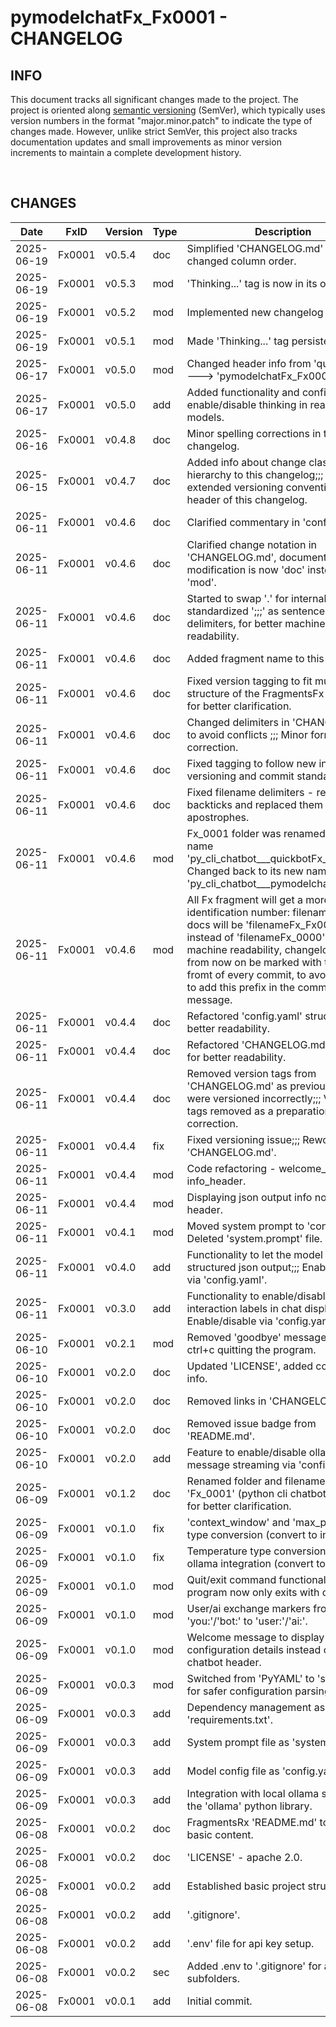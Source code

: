 # pymodelchatFx_Fx0001 - CHANGELOG

## INFO

This document tracks all significant changes made to the project. The project is oriented along [semantic versioning](https://semver.org/spec/v2.0.0.html) (SemVer), which typically uses version numbers in the format "major.minor.patch" to indicate the type of changes made. However, unlike strict SemVer, this project also tracks documentation updates and small improvements as minor version increments to maintain a complete development history.

<br>

## CHANGES

| Date | FxID | Version | Type | Description | Remarks | Stage |
|------------|------|---------|------|----------------|---------|-------|
| 2025-06-19 | Fx0001 | v0.5.4 | doc | Simplified 'CHANGELOG.md' header & changed column order. |  | PROTOTYPING |
| 2025-06-19 | Fx0001 | v0.5.3 | mod | 'Thinking...' tag is now in its own line. | unstable | PROTOTYPING |
| 2025-06-19 | Fx0001 | v0.5.2 | mod | Implemented new changelog format. |  | PROTOTYPING |
| 2025-06-19 | Fx0001 | v0.5.1 | mod | Made 'Thinking...' tag persistent. | unstable | PROTOTYPING |
| 2025-06-17 | Fx0001 | v0.5.0 | mod | Changed header info from 'quickbotFx' ---> 'pymodelchatFx_Fx0001'. |  | PROTOTYPING |
| 2025-06-17 | Fx0001 | v0.5.0 | add | Added functionality and config entry to enable/disable thinking in reasoning models. |  | PROTOTYPING |
| 2025-06-16 | Fx0001 | v0.4.8 | doc | Minor spelling corrections in this changelog. |  | PROTOTYPING |
| 2025-06-15 | Fx0001 | v0.4.7 | doc | Added info about change classification hierarchy to this changelog;;; Added extended versioning convention, see header of this changelog. |  | PROTOTYPING |
| 2025-06-11 | Fx0001 | v0.4.6 | doc | Clarified commentary in 'config.yaml'. |  | PROTOTYPING |
| 2025-06-11 | Fx0001 | v0.4.6 | doc | Clarified change notation in 'CHANGELOG.md', documentation modification is now 'doc' instead of 'mod'. |  | PROTOTYPING |
| 2025-06-11 | Fx0001 | v0.4.6 | doc | Started to swap '.' for internally standardized ';;;' as sentence ending delimiters, for better machine readability. |  | PROTOTYPING |
| 2025-06-11 | Fx0001 | v0.4.6 | doc | Added fragment name to this changelog. |  | PROTOTYPING |
| 2025-06-11 | Fx0001 | v0.4.6 | doc | Fixed version tagging to fit multi-project structure of the FragmentsFx repository for better clarification. |  | PROTOTYPING |
| 2025-06-11 | Fx0001 | v0.4.6 | doc | Changed delimiters in 'CHANGELOG.md' to avoid conflicts ;;; Minor formatting correction. |  | PROTOTYPING |
| 2025-06-11 | Fx0001 | v0.4.6 | doc | Fixed tagging to follow new internal versioning and commit standards. |  | PROTOTYPING |
| 2025-06-11 | Fx0001 | v0.4.6 | doc | Fixed filename delimiters - removed backticks and replaced them with apostrophes. |  | PROTOTYPING |
| 2025-06-11 | Fx0001 | v0.4.6 | mod | Fx_0001 folder was renamed to its old name 'py_cli_chatbot___quickbotFx_0001';;; Changed back to its new name 'py_cli_chatbot___pymodelchatFx_0001'. |  | PROTOTYPING |
| 2025-06-11 | Fx0001 | v0.4.6 | mod | All Fx fragment will get a more distinct identification number: filenames and docs will be 'filenameFx_Fx0000' instead of 'filenameFx_0000' for better machine readability, changelogs will from now on be marked with the Fx id in fromt of every commit, to avoid missing to add this prefix in the commit message. |  | PROTOTYPING |
| 2025-06-11 | Fx0001 | v0.4.4 | doc | Refactored 'config.yaml' structure for better readability. |  | PROTOTYPING |
| 2025-06-11 | Fx0001 | v0.4.4 | doc | Refactored 'CHANGELOG.md' structure for better readability. |  | PROTOTYPING |
| 2025-06-11 | Fx0001 | v0.4.4 | doc | Removed version tags from 'CHANGELOG.md' as previous commits were versioned incorrectly;;; Version tags removed as a preparation for correction. |  | PROTOTYPING |
| 2025-06-11 | Fx0001 | v0.4.4 | fix | Fixed versioning issue;;; Reworked 'CHANGELOG.md'. |  | PROTOTYPING |
| 2025-06-11 | Fx0001 | v0.4.4 | mod | Code refactoring - welcome_display --> info_header. |  | PROTOTYPING |
| 2025-06-11 | Fx0001 | v0.4.4 | mod | Displaying json output info now in info header. |  | PROTOTYPING |
| 2025-06-11 | Fx0001 | v0.4.1 | mod | Moved system prompt to 'config.yaml';;; Deleted 'system.prompt' file. |  | PROTOTYPING |
| 2025-06-11 | Fx0001 | v0.4.0 | add | Functionality to let the model generate structured json output;;; Enable/disable via 'config.yaml'. |  | PROTOTYPING |
| 2025-06-11 | Fx0001 | v0.3.0 | add | Functionality to enable/disable user/ai interaction labels in chat display;;; Enable/disable via 'config.yaml'. |  | PROTOTYPING |
| 2025-06-10 | Fx0001 | v0.2.1 | mod | Removed 'goodbye' message when ctrl+c quitting the program. |  | PROTOTYPING |
| 2025-06-10 | Fx0001 | v0.2.0 | doc | Updated 'LICENSE', added copyright info. |  | PROTOTYPING |
| 2025-06-10 | Fx0001 | v0.2.0 | doc | Removed links in 'CHANGELOG.md'. |  | PROTOTYPING |
| 2025-06-10 | Fx0001 | v0.2.0 | doc | Removed issue badge from 'README.md'. |  | PROTOTYPING |
| 2025-06-10 | Fx0001 | v0.2.0 | add | Feature to enable/disable ollama message streaming via 'config.yaml'. |  | PROTOTYPING |
| 2025-06-09 | Fx0001 | v0.1.2 | doc | Renamed folder and filename of 'Fx_0001' (python cli chatbot fragment) for better clarification. |  | PROTOTYPING |
| 2025-06-09 | Fx0001 | v0.1.0 | fix | 'context_window' and 'max_predict' type conversion (convert to int). |  | PROTOTYPING |
| 2025-06-09 | Fx0001 | v0.1.0 | fix | Temperature type conversion error for ollama integration (convert to float). |  | PROTOTYPING |
| 2025-06-09 | Fx0001 | v0.1.0 | mod | Quit/exit command functionality - program now only exits with ctrl+c. |  | PROTOTYPING |
| 2025-06-09 | Fx0001 | v0.1.0 | mod | User/ai exchange markers from 'you:'/'bot:' to 'user:'/'ai:'. |  | PROTOTYPING |
| 2025-06-09 | Fx0001 | v0.1.0 | mod | Welcome message to display model configuration details instead of basic chatbot header. |  | PROTOTYPING |
| 2025-06-09 | Fx0001 | v0.0.3 | mod | Switched from 'PyYAML' to 'strictyaml' for safer configuration parsing. |  | FOUNDATION |
| 2025-06-09 | Fx0001 | v0.0.3 | add | Dependency management as 'requirements.txt'. |  | FOUNDATION |
| 2025-06-09 | Fx0001 | v0.0.3 | add | System prompt file as 'system.prompt'. |  | FOUNDATION |
| 2025-06-09 | Fx0001 | v0.0.3 | add | Model config file as 'config.yaml'. |  | FOUNDATION |
| 2025-06-09 | Fx0001 | v0.0.3 | add | Integration with local ollama service via the 'ollama' python library. |  | FOUNDATION |
| 2025-06-08 | Fx0001 | v0.0.2 | doc | FragmentsRx 'README.md' to root, with basic content. |  | FOUNDATION |
| 2025-06-08 | Fx0001 | v0.0.2 | doc | 'LICENSE' - apache 2.0. |  | FOUNDATION |
| 2025-06-08 | Fx0001 | v0.0.2 | add | Established basic project structure. |  | FOUNDATION |
| 2025-06-08 | Fx0001 | v0.0.2 | add | '.gitignore'. |  | FOUNDATION |
| 2025-06-08 | Fx0001 | v0.0.2 | add | '.env' file for api key setup. |  | FOUNDATION |
| 2025-06-08 | Fx0001 | v0.0.2 | sec | Added .env to '.gitignore' for all subfolders. |  | FOUNDATION |
| 2025-06-08 | Fx0001 | v0.0.1 | add | Initial commit. |  | FOUNDATION |